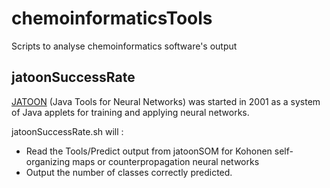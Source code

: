 # chemoinformaticsTools
Scripts to analyse chemoinformatics software's output

## jatoonSuccessRate

[JATOON](http://joao.airesdesousa.com/jatoon/) (Java Tools for Neural Networks) was started in 2001 as a system of Java applets for training and applying neural networks.

jatoonSuccessRate.sh will :
* Read the Tools/Predict output from jatoonSOM for Kohonen self-organizing maps or counterpropagation neural networks
* Output the number of classes correctly predicted.
